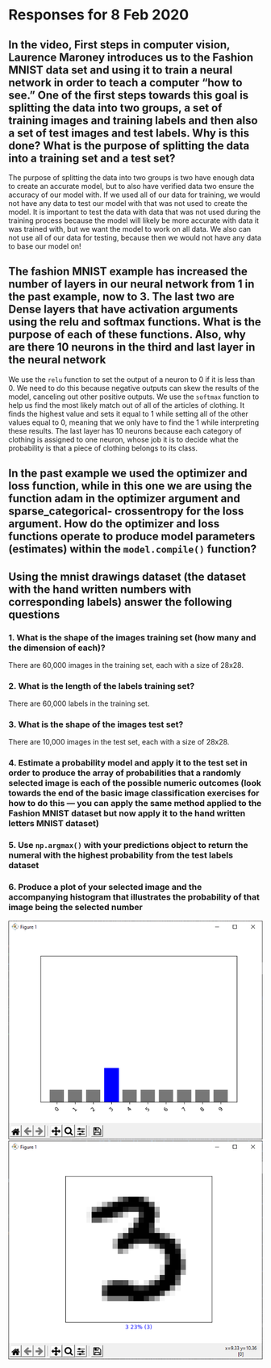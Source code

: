 # Responses for 8 Feb 2020

## In the video, First steps in computer vision, Laurence Maroney introduces us to the Fashion MNIST data set and using it to train a neural network in order to teach a computer “how to see.” One of the first steps towards this goal is splitting the data into two groups, a set of training images and training labels and then also a set of test images and test labels. Why is this done? What is the purpose of splitting the data into a training set and a test set?

The purpose of splitting the data into two groups is two have enough data to create an accurate model, but to also have verified data two ensure the accuracy of our model with. If we used all of our data for training, we would not have any data to test our model with that was not used to create the model. It is important to test the data with data that was not used during the training process because the model will likely be more accurate with data it was trained with, but we want the model to work on all data. We also can not use all of our data for testing, because then we would not have any data to base our model on!

## The fashion MNIST example has increased the number of layers in our neural network from 1 in the past example, now to 3. The last two are Dense layers that have activation arguments using the relu and softmax functions. What is the purpose of each of these functions. Also, why are there 10 neurons in the third and last layer in the neural network

We use the `relu` function to set the output of a neuron to 0 if it is less than 0. We need to do this because negative outputs can skew the results of the model, canceling out other positive outputs.
We use the `softmax` function to help us find the most likely match out of all of the articles of clothing. It finds the highest value and sets it equal to 1 while setting all of the other values equal to 0, meaning that we only have to find the 1 while interpreting these results.
The last layer has 10 neurons because each category of clothing is assigned to one neuron, whose job it is to decide what the probability is that a piece of clothing belongs to its class.

## In the past example we used the optimizer and loss function, while in this one we are using the function adam in the optimizer argument and sparse_categorical- crossentropy for the loss argument. How do the optimizer and loss functions operate to produce model parameters (estimates) within the `model.compile()` function?

## Using the mnist drawings dataset (the dataset with the hand written numbers with corresponding labels) answer the following questions

### 1. What is the shape of the images training set (how many and the dimension of each)?

There are 60,000 images in the training set, each with a size of 28x28.

### 2. What is the length of the labels training set?

There are 60,000 labels in the training set.

### 3. What is the shape of the images test set?

There are 10,000 images in the test set, each with a size of 28x28.

### 4. Estimate a probability model and apply it to the test set in order to produce the array of probabilities that a randomly selected image is each of the possible numeric outcomes (look towards the end of the basic image classification exercises for how to do this — you can apply the same method applied to the Fashion MNIST dataset but now apply it to the hand written letters MNIST dataset)

### 5. Use `np.argmax()` with your predictions object to return the numeral with the highest probability from the test labels dataset

### 6. Produce a plot of your selected image and the accompanying histogram that illustrates the probability of that image being the selected number

![Histogram](https://github.com/pasolano/appml/blob/main/data/feb8-hist.png?raw=true)
![Plot](https://github.com/pasolano/appml/blob/main/data/feb8-plot.png?raw=true)
